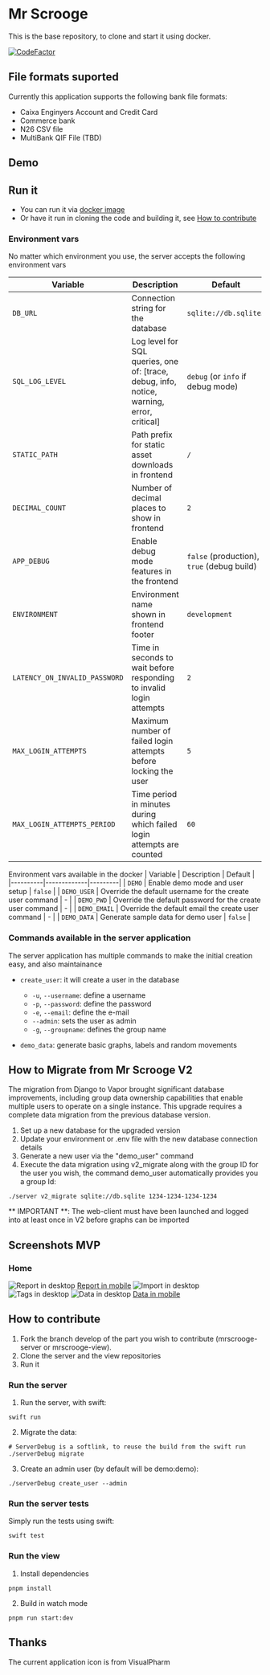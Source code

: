 # Mr Scrooge
This is the base repository, to clone and start it using docker.

[![CodeFactor](https://www.codefactor.io/repository/github/dracks/mr-scrooge/badge)](https://www.codefactor.io/repository/github/dracks/mr-scrooge)

## File formats suported
Currently this application supports the following bank file formats:

- Caixa Enginyers Account and Credit Card
- Commerce bank
- N26 CSV file
- MultiBank QIF File (TBD)

## Demo

## Run it
* You can run it via [docker image](https://hub.docker.com/r/dracks/mrscrooge)
* Or have it run in cloning the code and building it, see [How to contribute](#How-to-contribute)

### Environment vars
No matter which environment you use, the server accepts the following environment vars

| Variable | Description | Default |
|----------|-------------|---------|
| `DB_URL` | Connection string for the database | `sqlite://db.sqlite3` |
| `SQL_LOG_LEVEL` | Log level for SQL queries, one of: [trace, debug, info, notice, warning, error, critical] | `debug` (or `info` if debug mode) |
| `STATIC_PATH` | Path prefix for static asset downloads in frontend | `/` |
| `DECIMAL_COUNT` | Number of decimal places to show in frontend | `2` |
| `APP_DEBUG` | Enable debug mode features in the frontend | `false` (production), `true` (debug build) |
| `ENVIRONMENT` | Environment name shown in frontend footer | `development` |
| `LATENCY_ON_INVALID_PASSWORD` | Time in seconds to wait before responding to invalid login attempts | `2` |
| `MAX_LOGIN_ATTEMPTS` | Maximum number of failed login attempts before locking the user | `5` |
| `MAX_LOGIN_ATTEMPTS_PERIOD` | Time period in minutes during which failed login attempts are counted | `60` |

Environment vars available in the docker
| Variable | Description | Default |
|----------|-------------|---------|
| `DEMO` | Enable demo mode and user setup | `false` |
| `DEMO_USER` | Override the default username for the create user command | - |
| `DEMO_PWD` | Override the default password for the create user command | - |
| `DEMO_EMAIL` | Override the default email the create user command | - |
| `DEMO_DATA` | Generate sample data for demo user | `false` |

### Commands available in the server application

The server application has multiple commands to make the initial creation easy, and also maintainance

* `create_user`: it will create a user in the database
  * `-u`, `--username`: define a username
  * `-p`, `--password`: define the password
  * `-e`, `--email`: define the e-mail
  * `--admin`: sets the user as admin
  * `-g`, `--groupname`: defines the group name
  
* `demo_data`: generate basic graphs, labels and random movements



## How to Migrate from Mr Scrooge V2
The migration from Django to Vapor brought significant database improvements, including group data ownership capabilities that enable multiple users to operate on a single instance. This upgrade requires a complete data migration from the previous database version.

1. Set up a new database for the upgraded version
2. Update your environment or .env file with the new database connection details  
3. Generate a new user via the "demo_user" command
4. Execute the data migration using v2_migrate along with the group ID for the user you wish, the command demo_user automatically provides you a group Id:
```
./server v2_migrate sqlite://db.sqlite 1234-1234-1234-1234
```

** IMPORTANT **: The web-client must have been launched and logged into at least once in V2 before graphs can be imported

## Screenshots MVP
### Home
![Report in desktop](/docs/images/1-Desktop-Home.png)
[Report in mobile](/docs/images/1-Mobile-Home.png)
![Import in desktop](/docs/images/2-Desktop-Import.png)
![Tags in desktop](/docs/images/3-Desktop-Tags.png)
![Data in desktop](/docs/images/4-Desktop-Data.png)
[Data in mobile](/docs/images/4-Mobile-Data.png)

## How to contribute

1. Fork the branch develop of the part you wish to contribute (mrscrooge-server or mrscrooge-view).
2. Clone the server and the view repositories
3. Run it

### Run the server
1. Run the server, with swift:
```
swift run
```
2. Migrate the data:
```
# ServerDebug is a softlink, to reuse the build from the swift run
./serverDebug migrate
```
3. Create an admin user (by default will be demo:demo):
```
./serverDebug create_user --admin
```

### Run the server tests
Simply run the tests using swift:
```
swift test
```
### Run the view
1. Install dependencies
```
pnpm install
```

2. Build in watch mode
```
pnpm run start:dev
```


## Thanks
The current application icon is from VisualPharm

